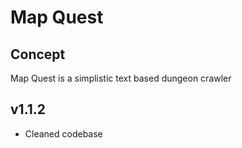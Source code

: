 # Map Quest
## Concept
Map Quest is a simplistic text based dungeon crawler

## v1.1.2
* Cleaned codebase
